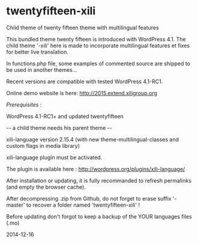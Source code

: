 twentyfifteen-xili
=============

Child theme of twenty fifteen theme with multilingual features

This bundled theme twenty fifteen is introduced with WordPress 4.1.
The child theme '-xili' here is made to incorporate multilingual features et fixes for better live translation.

In functions.php file, some examples of commented source are shipped to be used in another themes...

Recent versions are compatible with tested WordPress 4.1-RC1.

Online demo website is here: http://2015.extend.xiligroup.org

*Prerequisites* :

WordPress 4.1-RC1+ and updated twentyfifteen

-- a child theme needs his parent theme --

xili-language version 2.15.4 (with new theme-multilingual-classes and custom flags in media library)

xili-language plugin must be activated.

The plugin is available here : http://wordpress.org/plugins/xili-language/

After installation or updating, it is fully recommanded to refresh permalinks (and empty the browser cache).

After decompressing .zip from Github, do not forget to erase suffix '-master' to recover a folder named 'twentyfifteen-xili' !

Before updating don't forgot to keep a backup of the YOUR languages files (.mo)

2014-12-16